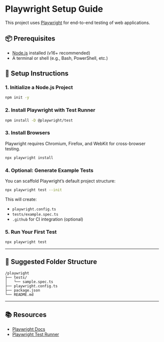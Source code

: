 # Playwright Setup Guide

This project uses [Playwright](https://playwright.dev/) for end-to-end testing of web applications.

## 📦 Prerequisites

- [Node.js](https://nodejs.org/) installed (v16+ recommended)
- A terminal or shell (e.g., Bash, PowerShell, etc.)

## 🚀 Setup Instructions

### 1. Initialize a Node.js Project

```bash
npm init -y
```

### 2. Install Playwright with Test Runner

```bash
npm install -D @playwright/test
```

### 3. Install Browsers

Playwright requires Chromium, Firefox, and WebKit for cross-browser testing.

```bash
npx playwright install
```

### 4. Optional: Generate Example Tests

You can scaffold Playwright’s default project structure:

```bash
npx playwright test --init
```

This will create:

- `playwright.config.ts`
- `tests/example.spec.ts`
- `.github` for CI integration (optional)

### 5. Run Your First Test

```bash
npx playwright test
```

---

## 📁 Suggested Folder Structure

```
/playwright
├── tests/
│   └── sample.spec.ts
├── playwright.config.ts
├── package.json
└── README.md
```

---

## 📚 Resources

- [Playwright Docs](https://playwright.dev/docs/intro)
- [Playwright Test Runner](https://playwright.dev/docs/test-intro)

```

```
